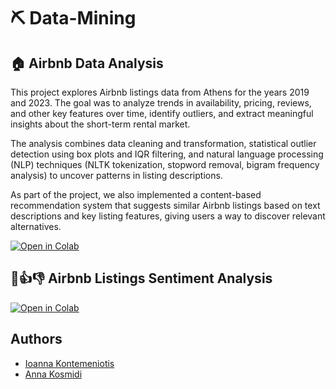 # ⛏️ Data-Mining

## 🏠 Airbnb Data Analysis
This project explores Airbnb listings data from Athens for the years 2019 and 2023. The goal was to analyze trends in availability, pricing, reviews, and other key features over time, identify outliers, and extract meaningful insights about the short-term rental market.

The analysis combines data cleaning and transformation, statistical outlier detection using box plots and IQR filtering, and natural language processing (NLP) techniques (NLTK tokenization, stopword removal, bigram frequency analysis) to uncover patterns in listing descriptions.

As part of the project, we also implemented a content-based recommendation system that suggests similar Airbnb listings based on text descriptions and key listing features, giving users a way to discover relevant alternatives.

[![Open in Colab](https://colab.research.google.com/assets/colab-badge.svg)](https://colab.research.google.com/drive/1TdTkLa6-xW7HLqJOiarvxjOCdT8c_Lye?usp=sharing)

## 💬👍👎 Airbnb Listings Sentiment Analysis
[![Open in Colab](https://colab.research.google.com/assets/colab-badge.svg)](https://colab.research.google.com/drive/1lhVXQlLPUr64XmLEP3elgpQwpLgwYdNA?usp=sharing)

## Authors

* [Ioanna Kontemeniotis](https://github.com/joannakonte)
* [Anna Kosmidi](https://github.com/annakosm)

